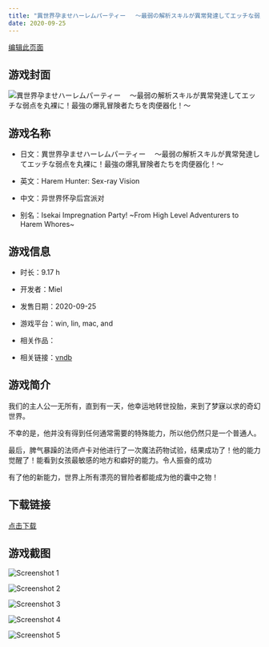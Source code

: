 ```yaml
---
title: "異世界孕ませハーレムパーティー 　～最弱の解析スキルが異常発達してエッチな弱点を丸裸に！最強の爆乳冒険者たちを肉便器化！～"
date: 2020-09-25
---
```

[编辑此页面](https://github.com/ACG-3/ADV3-source/blob/main/source/_posts/%E7%95%B0%E4%B8%96%E7%95%8C%E5%AD%95%E3%81%BE%E3%81%9B%E3%83%8F%E3%83%BC%E3%83%AC%E3%83%A0%E3%83%91%E3%83%BC%E3%83%86%E3%82%A3%E3%83%BC%20%E3%80%80%EF%BD%9E%E6%9C%80%E5%BC%B1%E3%81%AE%E8%A7%A3%E6%9E%90%E3%82%B9%E3%82%AD%E3%83%AB%E3%81%8C%E7%95%B0%E5%B8%B8%E7%99%BA%E9%81%94%E3%81%97%E3%81%A6%E3%82%A8%E3%83%83%E3%83%81%E3%81%AA%E5%BC%B1%E7%82%B9%E3%82%92%E4%B8%B8%E8%A3%B8%E3%81%AB%EF%BC%81%E6%9C%80%E5%BC%B7%E3%81%AE%E7%88%86%E4%B9%B3%E5%86%92%E9%99%BA%E8%80%85%E3%81%9F%E3%81%A1%E3%82%92%E8%82%89%E4%BE%BF%E5%99%A8%E5%8C%96%EF%BC%81%EF%BD%9E.md)

## 游戏封面

![異世界孕ませハーレムパーティー 　～最弱の解析スキルが異常発達してエッチな弱点を丸裸に！最強の爆乳冒険者たちを肉便器化！～](https%3A//pan.timero.xyz/onedrive/img_lib_001/%E7%95%B0%E4%B8%96%E7%95%8C%E5%AD%95%E3%81%BE%E3%81%9B%E3%83%8F%E3%83%BC%E3%83%AC%E3%83%A0%E3%83%91%E3%83%BC%E3%83%86%E3%82%A3%E3%83%BC%20%E3%80%80%EF%BD%9E%E6%9C%80%E5%BC%B1%E3%81%AE%E8%A7%A3%E6%9E%90%E3%82%B9%E3%82%AD%E3%83%AB%E3%81%8C%E7%95%B0%E5%B8%B8%E7%99%BA%E9%81%94%E3%81%97%E3%81%A6%E3%82%A8%E3%83%83%E3%83%81%E3%81%AA%E5%BC%B1%E7%82%B9%E3%82%92%E4%B8%B8%E8%A3%B8%E3%81%AB%EF%BC%81%E6%9C%80%E5%BC%B7%E3%81%AE%E7%88%86%E4%B9%B3%E5%86%92%E9%99%BA%E8%80%85%E3%81%9F%E3%81%A1%E3%82%92%E8%82%89%E4%BE%BF%E5%99%A8%E5%8C%96%EF%BC%81%EF%BD%9E_cover.avif)


## 游戏名称

- 日文：異世界孕ませハーレムパーティー 　～最弱の解析スキルが異常発達してエッチな弱点を丸裸に！最強の爆乳冒険者たちを肉便器化！～
- 英文：Harem Hunter: Sex-ray Vision
- 中文：异世界怀孕后宫派对

- 别名：Isekai Impregnation Party! ~From High Level Adventurers to Harem Whores~


## 游戏信息

- 时长：9.17 h
- 开发者：Miel
- 发售日期：2020-09-25
- 游戏平台：win, lin, mac, and
- 相关作品：

- 相关链接：[vndb](https://vndb.org/v29154)


## 游戏简介

我们的主人公一无所有，直到有一天，他幸运地转世投胎，来到了梦寐以求的奇幻世界。

不幸的是，他并没有得到任何通常需要的特殊能力，所以他仍然只是一个普通人。

最后，脾气暴躁的法师卢卡对他进行了一次魔法药物试验，结果成功了！他的能力觉醒了！能看到女孩最敏感的地方和癖好的能力。令人振奋的成功

有了他的新能力，世界上所有漂亮的冒险者都能成为他的囊中之物！




## 下载链接

[点击下载](https://pan.timero.xyz/onedrive/adv_lib_001/%E7%95%B0%E4%B8%96%E7%95%8C%E5%AD%95%E3%81%BE%E3%81%9B%E3%83%8F%E3%83%BC%E3%83%AC%E3%83%A0%E3%83%91%E3%83%BC%E3%83%86%E3%82%A3%E3%83%BC%20%E3%80%80%EF%BD%9E%E6%9C%80%E5%BC%B1%E3%81%AE%E8%A7%A3%E6%9E%90%E3%82%B9%E3%82%AD%E3%83%AB%E3%81%8C%E7%95%B0%E5%B8%B8%E7%99%BA%E9%81%94%E3%81%97%E3%81%A6%E3%82%A8%E3%83%83%E3%83%81%E3%81%AA%E5%BC%B1%E7%82%B9%E3%82%92%E4%B8%B8%E8%A3%B8%E3%81%AB%EF%BC%81%E6%9C%80%E5%BC%B7%E3%81%AE%E7%88%86%E4%B9%B3%E5%86%92%E9%99%BA%E8%80%85%E3%81%9F%E3%81%A1%E3%82%92%E8%82%89%E4%BE%BF%E5%99%A8%E5%8C%96%EF%BC%81%EF%BD%9E)


## 游戏截图


![Screenshot 1](https%3A//pan.timero.xyz/onedrive/img_lib_001/%E7%95%B0%E4%B8%96%E7%95%8C%E5%AD%95%E3%81%BE%E3%81%9B%E3%83%8F%E3%83%BC%E3%83%AC%E3%83%A0%E3%83%91%E3%83%BC%E3%83%86%E3%82%A3%E3%83%BC%20%E3%80%80%EF%BD%9E%E6%9C%80%E5%BC%B1%E3%81%AE%E8%A7%A3%E6%9E%90%E3%82%B9%E3%82%AD%E3%83%AB%E3%81%8C%E7%95%B0%E5%B8%B8%E7%99%BA%E9%81%94%E3%81%97%E3%81%A6%E3%82%A8%E3%83%83%E3%83%81%E3%81%AA%E5%BC%B1%E7%82%B9%E3%82%92%E4%B8%B8%E8%A3%B8%E3%81%AB%EF%BC%81%E6%9C%80%E5%BC%B7%E3%81%AE%E7%88%86%E4%B9%B3%E5%86%92%E9%99%BA%E8%80%85%E3%81%9F%E3%81%A1%E3%82%92%E8%82%89%E4%BE%BF%E5%99%A8%E5%8C%96%EF%BC%81%EF%BD%9E_Screenshot_1.avif)

![Screenshot 2](https%3A//pan.timero.xyz/onedrive/img_lib_001/%E7%95%B0%E4%B8%96%E7%95%8C%E5%AD%95%E3%81%BE%E3%81%9B%E3%83%8F%E3%83%BC%E3%83%AC%E3%83%A0%E3%83%91%E3%83%BC%E3%83%86%E3%82%A3%E3%83%BC%20%E3%80%80%EF%BD%9E%E6%9C%80%E5%BC%B1%E3%81%AE%E8%A7%A3%E6%9E%90%E3%82%B9%E3%82%AD%E3%83%AB%E3%81%8C%E7%95%B0%E5%B8%B8%E7%99%BA%E9%81%94%E3%81%97%E3%81%A6%E3%82%A8%E3%83%83%E3%83%81%E3%81%AA%E5%BC%B1%E7%82%B9%E3%82%92%E4%B8%B8%E8%A3%B8%E3%81%AB%EF%BC%81%E6%9C%80%E5%BC%B7%E3%81%AE%E7%88%86%E4%B9%B3%E5%86%92%E9%99%BA%E8%80%85%E3%81%9F%E3%81%A1%E3%82%92%E8%82%89%E4%BE%BF%E5%99%A8%E5%8C%96%EF%BC%81%EF%BD%9E_Screenshot_2.avif)

![Screenshot 3](https%3A//pan.timero.xyz/onedrive/img_lib_001/%E7%95%B0%E4%B8%96%E7%95%8C%E5%AD%95%E3%81%BE%E3%81%9B%E3%83%8F%E3%83%BC%E3%83%AC%E3%83%A0%E3%83%91%E3%83%BC%E3%83%86%E3%82%A3%E3%83%BC%20%E3%80%80%EF%BD%9E%E6%9C%80%E5%BC%B1%E3%81%AE%E8%A7%A3%E6%9E%90%E3%82%B9%E3%82%AD%E3%83%AB%E3%81%8C%E7%95%B0%E5%B8%B8%E7%99%BA%E9%81%94%E3%81%97%E3%81%A6%E3%82%A8%E3%83%83%E3%83%81%E3%81%AA%E5%BC%B1%E7%82%B9%E3%82%92%E4%B8%B8%E8%A3%B8%E3%81%AB%EF%BC%81%E6%9C%80%E5%BC%B7%E3%81%AE%E7%88%86%E4%B9%B3%E5%86%92%E9%99%BA%E8%80%85%E3%81%9F%E3%81%A1%E3%82%92%E8%82%89%E4%BE%BF%E5%99%A8%E5%8C%96%EF%BC%81%EF%BD%9E_Screenshot_3.avif)

![Screenshot 4](https%3A//pan.timero.xyz/onedrive/img_lib_001/%E7%95%B0%E4%B8%96%E7%95%8C%E5%AD%95%E3%81%BE%E3%81%9B%E3%83%8F%E3%83%BC%E3%83%AC%E3%83%A0%E3%83%91%E3%83%BC%E3%83%86%E3%82%A3%E3%83%BC%20%E3%80%80%EF%BD%9E%E6%9C%80%E5%BC%B1%E3%81%AE%E8%A7%A3%E6%9E%90%E3%82%B9%E3%82%AD%E3%83%AB%E3%81%8C%E7%95%B0%E5%B8%B8%E7%99%BA%E9%81%94%E3%81%97%E3%81%A6%E3%82%A8%E3%83%83%E3%83%81%E3%81%AA%E5%BC%B1%E7%82%B9%E3%82%92%E4%B8%B8%E8%A3%B8%E3%81%AB%EF%BC%81%E6%9C%80%E5%BC%B7%E3%81%AE%E7%88%86%E4%B9%B3%E5%86%92%E9%99%BA%E8%80%85%E3%81%9F%E3%81%A1%E3%82%92%E8%82%89%E4%BE%BF%E5%99%A8%E5%8C%96%EF%BC%81%EF%BD%9E_Screenshot_4.avif)

![Screenshot 5](https%3A//pan.timero.xyz/onedrive/img_lib_001/%E7%95%B0%E4%B8%96%E7%95%8C%E5%AD%95%E3%81%BE%E3%81%9B%E3%83%8F%E3%83%BC%E3%83%AC%E3%83%A0%E3%83%91%E3%83%BC%E3%83%86%E3%82%A3%E3%83%BC%20%E3%80%80%EF%BD%9E%E6%9C%80%E5%BC%B1%E3%81%AE%E8%A7%A3%E6%9E%90%E3%82%B9%E3%82%AD%E3%83%AB%E3%81%8C%E7%95%B0%E5%B8%B8%E7%99%BA%E9%81%94%E3%81%97%E3%81%A6%E3%82%A8%E3%83%83%E3%83%81%E3%81%AA%E5%BC%B1%E7%82%B9%E3%82%92%E4%B8%B8%E8%A3%B8%E3%81%AB%EF%BC%81%E6%9C%80%E5%BC%B7%E3%81%AE%E7%88%86%E4%B9%B3%E5%86%92%E9%99%BA%E8%80%85%E3%81%9F%E3%81%A1%E3%82%92%E8%82%89%E4%BE%BF%E5%99%A8%E5%8C%96%EF%BC%81%EF%BD%9E_Screenshot_5.avif)

